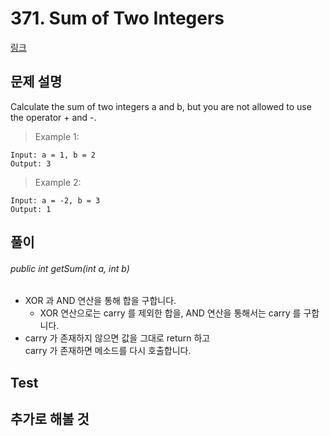 # 371. Sum of Two Integers
[링크](https://leetcode.com/problems/sum-of-two-integers/)


## 문제 설명

Calculate the sum of two integers a and b, but you are not allowed to use the operator + and -.

> Example 1:
```
Input: a = 1, b = 2
Output: 3
```
> Example 2:
```
Input: a = -2, b = 3
Output: 1
```

## 풀이
###### public int getSum(int a, int b)  
- XOR 과 AND 연산을 통해 합을 구합니다.
    - XOR 연산으로는 carry 를 제외한 합을, AND 연산을 통해서는 carry 를 구합니다.
- carry 가 존재하지 않으면 값을 그대로 return 하고  
carry 가 존재하면 메소드를 다시 호출합니다. 

## Test    


## 추가로 해볼 것
 
